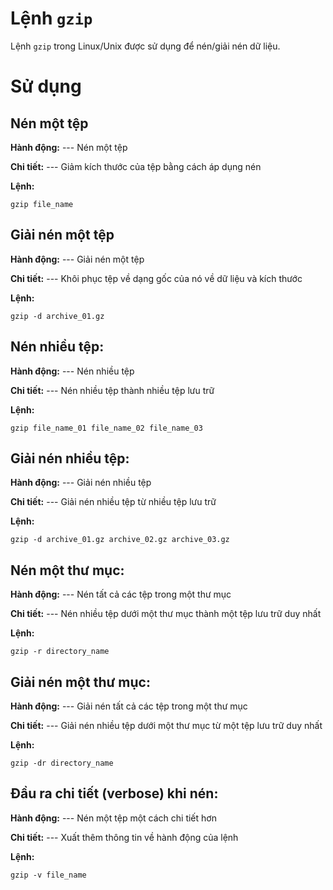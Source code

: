 # Lệnh `gzip`

Lệnh `gzip` trong Linux/Unix được sử dụng để nén/giải nén dữ liệu.

# Sử dụng

## Nén một tệp

**Hành động:**
--- Nén một tệp

**Chi tiết:**
--- Giảm kích thước của tệp bằng cách áp dụng nén

**Lệnh:**
```
gzip file_name
```

## Giải nén một tệp

**Hành động:**
--- Giải nén một tệp

**Chi tiết:**
--- Khôi phục tệp về dạng gốc của nó về dữ liệu và kích thước

**Lệnh:**
```
gzip -d archive_01.gz
```

## Nén nhiều tệp:

**Hành động:**
--- Nén nhiều tệp

**Chi tiết:**
--- Nén nhiều tệp thành nhiều tệp lưu trữ

**Lệnh:**
```
gzip file_name_01 file_name_02 file_name_03
```

## Giải nén nhiều tệp:

**Hành động:**
--- Giải nén nhiều tệp

**Chi tiết:**
--- Giải nén nhiều tệp từ nhiều tệp lưu trữ

**Lệnh:**
```
gzip -d archive_01.gz archive_02.gz archive_03.gz
```

## Nén một thư mục:

**Hành động:**
--- Nén tất cả các tệp trong một thư mục

**Chi tiết:**
--- Nén nhiều tệp dưới một thư mục thành một tệp lưu trữ duy nhất

**Lệnh:**
```
gzip -r directory_name
```

## Giải nén một thư mục:

**Hành động:**
--- Giải nén tất cả các tệp trong một thư mục

**Chi tiết:**
--- Giải nén nhiều tệp dưới một thư mục từ một tệp lưu trữ duy nhất

**Lệnh:**
```
gzip -dr directory_name
```

## Đầu ra chi tiết (verbose) khi nén:

**Hành động:**
--- Nén một tệp một cách chi tiết hơn

**Chi tiết:**
--- Xuất thêm thông tin về hành động của lệnh

**Lệnh:**
```
gzip -v file_name
```